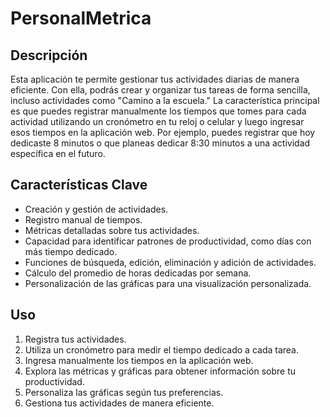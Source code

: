 # PersonalMetrica

## Descripción

Esta aplicación te permite gestionar tus actividades diarias de manera eficiente. Con ella, podrás crear y organizar tus tareas de forma sencilla, incluso actividades como "Camino a la escuela." La característica principal es que puedes registrar manualmente los tiempos que tomes para cada actividad utilizando un cronómetro en tu reloj o celular y luego ingresar esos tiempos en la aplicación web. Por ejemplo, puedes registrar que hoy dedicaste 8 minutos o que planeas dedicar 8:30 minutos a una actividad específica en el futuro.

## Características Clave

- Creación y gestión de actividades.
- Registro manual de tiempos.
- Métricas detalladas sobre tus actividades.
- Capacidad para identificar patrones de productividad, como días con más tiempo dedicado.
- Funciones de búsqueda, edición, eliminación y adición de actividades.
- Cálculo del promedio de horas dedicadas por semana.
- Personalización de las gráficas para una visualización personalizada.

## Uso

1. Registra tus actividades.
2. Utiliza un cronómetro para medir el tiempo dedicado a cada tarea.
3. Ingresa manualmente los tiempos en la aplicación web.
4. Explora las métricas y gráficas para obtener información sobre tu productividad.
5. Personaliza las gráficas según tus preferencias.
6. Gestiona tus actividades de manera eficiente.
